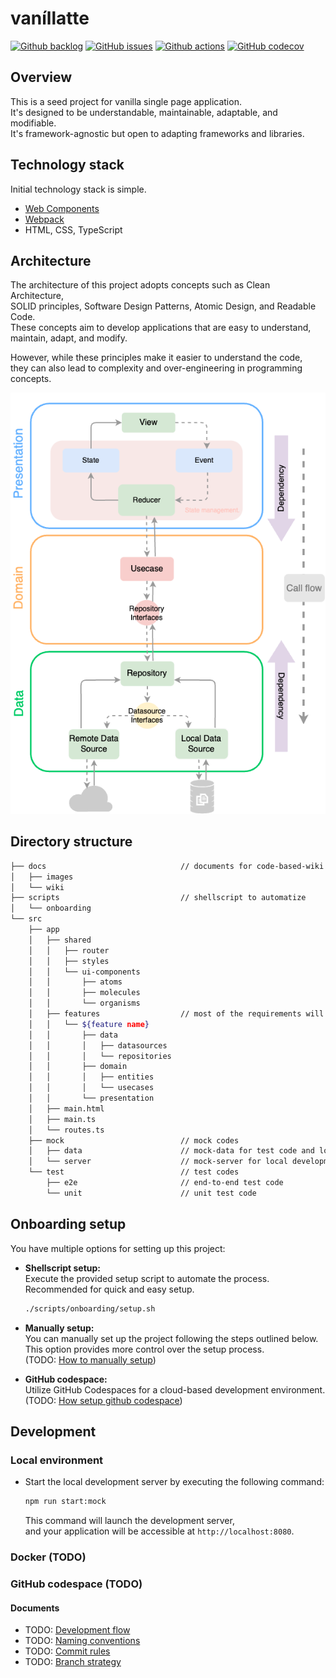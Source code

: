 # vaníllatte

[![Github backlog](https://img.shields.io/badge/-in_progress-262626.svg?style=for-the-badge&logo=github&logoColor=f2f2f2&label=backlog&labelColor=262626&color=blue)](https://github.com/users/ochairo/projects/5)
[![GitHub issues](https://img.shields.io/github/issues/ochairo/vanillatte?style=for-the-badge&logo=github&logoColor=f2f2f2&label=issues&labelColor=262626)](https://github.com/ochairo/vanillatte/issues)
[![Github actions](https://img.shields.io/github/actions/workflow/status/ochairo/vanillatte/main.yml?style=for-the-badge&branch=development&logo=github&logoColor=f2f2f2&label=TODO:ci&labelColor=262626)](https://github.com/ochairo/vanillatte/actions/workflows/main.yml)
[![GitHub codecov](https://img.shields.io/codecov/c/github/ochairo/vanillatte?style=for-the-badge&logo=codecov&logoColor=f2f2f2&label=TODO:coverage&labelColor=262626)](https://github.com/ochairo/vanillatte/tree/development?tab=readme-ov-file#vanillatte)

## Overview

This is a seed project for vanilla single page application.  
It's designed to be understandable, maintainable, adaptable, and modifiable.  
It's framework-agnostic but open to adapting frameworks and libraries.

## Technology stack

Initial technology stack is simple.

- [Web Components](https://developer.mozilla.org/en-US/docs/Web/API/Web_Components)
- [Webpack](https://webpack.js.org/)
- HTML, CSS, TypeScript

## Architecture

The architecture of this project adopts concepts such as Clean Architecture,  
SOLID principles, Software Design Patterns, Atomic Design, and Readable Code.  
These concepts aim to develop applications that are easy to understand, maintain, adapt, and modify.

However, while these principles make it easier to understand the code,  
they can also lead to complexity and over-engineering in programming concepts.

![architecture](./docs/images/architecture.png)

## Directory structure

```sh
├── docs                              // documents for code-based-wiki
│   ├── images
│   └── wiki
├── scripts                           // shellscript to automatize
│   └── onboarding
└── src
    ├── app
    │   ├── shared
    │   │   ├── router
    │   │   ├── styles
    │   │   └── ui-components
    │   │       ├── atoms
    │   │       ├── molecules
    │   │       └── organisms
    │   ├── features                  // most of the requirements will be developed here
    │   │   └── ${feature name}
    │   │       ├── data
    │   │       │   ├── datasources
    │   │       │   └── repositories
    │   │       ├── domain
    │   │       │   ├── entities
    │   │       │   └── usecases
    │   │       └── presentation
    │   ├── main.html
    │   ├── main.ts
    │   └── routes.ts
    ├── mock                          // mock codes
    │   ├── data                      // mock-data for test code and local server
    │   └── server                    // mock-server for local development
    └── test                          // test codes
        ├── e2e                       // end-to-end test code
        └── unit                      // unit test code
```

## Onboarding setup

You have multiple options for setting up this project:

- **Shellscript setup:**  
  Execute the provided setup script to automate the process.  
  Recommended for quick and easy setup.

  ```sh
  ./scripts/onboarding/setup.sh
  ```

- **Manually setup:**  
  You can manually set up the project following the steps outlined below.  
  This option provides more control over the setup process.  
  (TODO: [How to manually setup](https://github.com/ochairo/vanillatte/tree/development?tab=readme-ov-file#vanillatte))

- **GitHub codespace:**  
  Utilize GitHub Codespaces for a cloud-based development environment.  
  (TODO: [How setup github codespace](https://github.com/ochairo/vanillatte/tree/development?tab=readme-ov-file#vanillatte))

## Development

### Local environment

- Start the local development server by executing the following command:

  ```sh
  npm run start:mock
  ```

  This command will launch the development server,  
  and your application will be accessible at `http://localhost:8080`.

### Docker (TODO)

### GitHub codespace (TODO)

#### Documents

- TODO: [Development flow](https://github.com/ochairo/vanillatte/tree/development?tab=readme-ov-file#vanillatte)
- TODO: [Naming conventions](./docs/wiki/NAMING_CONVENTIONS.md)
- TODO: [Commit rules](https://github.com/ochairo/vanillatte/tree/development?tab=readme-ov-file#vanillatte)
- TODO: [Branch strategy](https://github.com/ochairo/vanillatte/tree/development?tab=readme-ov-file#vanillatte)
